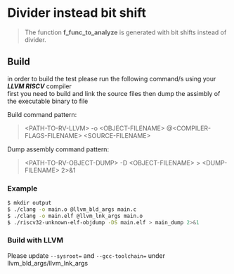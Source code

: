 # Divider instead bit shift

> The function **f_func_to_analyze** is generated with bit shifts instead of divider.


## Build
in order to build the test please run the following command/s using your **_LLVM RISCV_** compiler<br/>
first you need to build and link the source files then dump the assimbly of the executable binary to file

Build command pattern:
> &lt;PATH-TO-RV-LLVM&gt; -o &lt;OBJECT-FILENAME&gt; @&lt;COMPILER-FLAGS-FILENAME&gt; &lt;SOURCE-FILENAME&gt;

Dump assembly command pattern:
> &lt;PATH-TO-RV-OBJECT-DUMP&gt; -D &lt;OBJECT-FILENAME&gt; &gt; &lt;DUMP-FILENAME&gt; 2&gt;&amp;1

### Example

```sh
$ mkdir output
$ ./clang -o main.o @llvm_bld_args main.c
$ ./clang -o main.elf @llvm_lnk_args main.o
$ ./riscv32-unknown-elf-objdump -DS main.elf > main_dump 2>&1
```

### Build with LLVM
Please update ```--sysroot=``` and ```--gcc-toolchain=``` under llvm_bld_args/llvm_lnk_args
